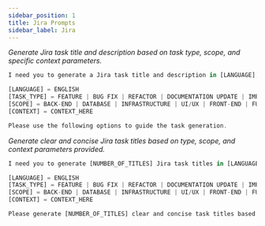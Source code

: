 ```yaml
---
sidebar_position: 1
title: Jira Prompts
sidebar_label: Jira
---
```


*Generate Jira task title and description based on task type, scope, and specific context parameters.*

```ts title="prompt"
I need you to generate a Jira task title and description in [LANGUAGE], considering the following criteria:

[LANGUAGE] = ENGLISH
[TASK_TYPE] = FEATURE | BUG FIX | REFACTOR | DOCUMENTATION UPDATE | IMPROVEMENT  
[SCOPE] = BACK-END | DATABASE | INFRASTRUCTURE | UI/UX | FRONT-END | FULL-STACK
[CONTEXT] = CONTEXT_HERE

Please use the following options to guide the task generation.
```

*Generate clear and concise Jira task titles based on type, scope, and context parameters provided.*

```ts title="prompt"
I need you to generate [NUMBER_OF_TITLES] Jira task titles in [LANGUAGE], considering the following criteria:

[LANGUAGE] = ENGLISH
[TASK_TYPE] = FEATURE | BUG FIX | REFACTOR | DOCUMENTATION UPDATE | IMPROVEMENT
[SCOPE] = BACK-END | DATABASE | INFRASTRUCTURE | UI/UX | FRONT-END | FULL-STACK
[CONTEXT] = CONTEXT_HERE

Please generate [NUMBER_OF_TITLES] clear and concise task titles based on these parameters.
```